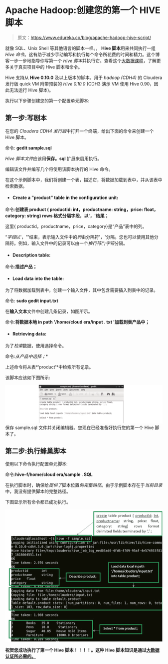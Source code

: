 # Apache Hadoop:创建您的第一个 HIVE 脚本

> 原文：<https://www.edureka.co/blog/apache-hadoop-hive-script/>

就像 SQL、Unix Shell 等其他语言的脚本一样。， **Hive 脚本**用来共同执行一组 *Hive 命令*。这有助于减少手动编写和执行每个命令所花费的时间和精力。这个博客一步一步地指导你写第一个 *Hive 脚本*并执行它。查看这个[大数据课程](https://www.edureka.co/big-data-hadoop-training-certification)，了解更多关于真实项目中的 Hive 脚本和命令。

Hive 支持从 **Hive 0.10.0** 及以上版本的脚本。用于 *hadoop (CDH4)* 的 Cloudera 发行版 quick VM 附带预装的 *Hive 0.10.0* (CDH3 演示 VM 使用 Hive 0.90，因此无法运行 Hive 脚本)。

执行以下步骤创建您的第一个配置单元脚本:

## **第一步:写剧本**

在您的 *Cloudera CDH4 发行版*中打开一个终端，给出下面的命令来创建一个 Hive 脚本。

命令: **gedit sample.sql**

*Hive 脚本文件*应该用**保存。sql** 扩展来启用执行。

编辑该文件并编写几个将使用该脚本执行的 Hive 命令。

在这个示例脚本中，我们将创建一个表，描述它，将数据加载到表中，并从该表中检索数据。

*   #### Create a "product" table in the configuration unit:

命令:**创建表 product ( productid: int，productname: string，price: float，category: string) rows 格式分隔字段，以'，'结尾；**

这里{ productid，productname，price，category}是“产品”表中的列。

“*字段*以'，'”结束，表示输入文件中的*列*由分隔符'，'分隔。您也可以使用其他分隔符。例如，输入文件中的记录可以由一个*换行符(’)字符*分隔。

*   #### Description table:

命令:**描述产品；**

*   #### Load data into the table:

为了将数据加载到表中，创建一个输入文件，其中包含需要插入到表中的记录。

命令: **sudo gedit input.txt**

在**输入文本**文件中创建几条记录，如图所示。

命令:**将数据本地 in path '/home/cloud era/input . txt '加载到表产品中；**

*   #### Retrieving data:

为了*检索*数据，使用选择命令。

命令:**从产品中选择*；**

上述命令将从表*‘product’*中检索所有记录。

该脚本应该如下图所示:

![SQL Query - Apache Hadoop Hive Script - Edureka](img/f29368364ae23bdff1f29de7f9d024e6.png)保存 sample.sql 文件并关闭编辑器。您现在已经准备好执行您的第一个 Hive 脚本了。

## **第二步:执行蜂巢脚本**

使用以下命令执行配置单元脚本:

命令:**hive–f/home/cloud era/sample . SQL**

在执行脚本时，确保给*提供了*脚本位置*的完整路径*。由于示例脚本存在于*当前目录*中，我没有提供脚本的完整路径。

下图显示所有命令都已成功执行。

[![example](img/634c35bf560f54d39a4204d19eb20cf9.png)](https://www.edureka.co/blog/apache-hadoop-hive-script/)

**祝贺您成功执行了第一个 Hive 脚本！！！！。这种 Hive 脚本知识是通过[大数据认证所必需的。](https://www.edureka.co/blog/top-big-data-certifications)**